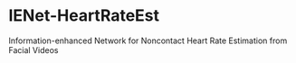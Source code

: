 # IENet-HeartRateEst
Information-enhanced Network for Noncontact Heart Rate Estimation from Facial Videos
